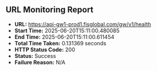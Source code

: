 ## URL Monitoring Report

- **URL:** https://api-gw1-prod1.fisglobal.com/gw/v1/health
- **Start Time:** 2025-06-20T15:11:00.480085
- **End Time:** 2025-06-20T15:11:00.611454
- **Total Time Taken:** 0.131369 seconds
- **HTTP Status Code:** 200
- **Status:** Success
- **Failure Reason:** N/A
